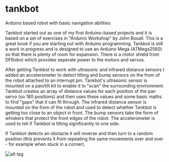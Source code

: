 # tankbot
Arduino based robot with basic navigation abilities

Tankbot started out as one of my first Arduino-based projects and it is based on a set of exercises in "Arduino Workshop" by John Boxall. This is a great book if you are starting out with Arduino programming. Tankbot is still a work in progress and is designed to use an Arduino Mega (ATMega2560) so that there is plenty of room for expansion. There is a motor shield from DFRobot which provides seperate power to the motors and servos.

After getting Tankbot to work with ultrasonic and infrared distance sensors I added an accelerometer to detect tilting and bump sensors on the from of the robot attached to an interrupt pin. Tankbot's ultrasonic sensor is mounted on a pan/tilt kit to enable it to "scan" the surrounding environment. Tankbot creates an array of distance values for each position of the pan servo (so 180 positions) and then uses these values and some basic maths to find "gaps" that it can fit through. The infrared distance sensor is mounted on the from of the robot and used to detect whether Tankbot is getting too close to an object in front. The bump sensors take the form of whiskers that protect the front edges of the robot. The accelerometer is used to tell if Tankbot is tilting significantly to one side.

If Tankbot detects an obstacle it will reverse and then turn to a random position (this prevents it from repeating the same movements over and over - for example when stuck in a corner).

![alt tag](https://github.com/klh5/tankbot/tankbot.jpg)

